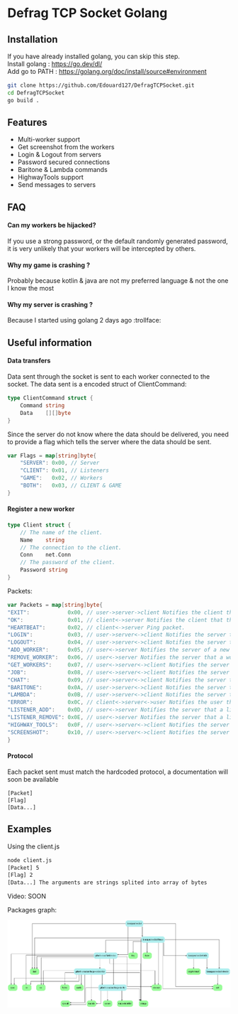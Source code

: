 
# Defrag TCP Socket Golang


## Installation

If you have already installed golang, you can skip this step. \
Install golang : https://go.dev/dl/ \
Add go to PATH : https://golang.org/doc/install/source#environment

```bash
git clone https://github.com/Edouard127/DefragTCPSocket.git
cd DefragTCPSocket
go build .
```


## Features

- Multi-worker support
- Get screenshot from the workers
- Login & Logout from servers
- Password secured connections
- Baritone & Lambda commands
- HighwayTools support
- Send messages to servers


## FAQ

#### Can my workers be hijacked?

If you use a strong password, or the default randomly generated password, it is very unlikely that your workers will be intercepted by others.

#### Why my game is crashing ?

Probably because kotlin & java are not my preferred language & not the one I know the most

#### Why my server is crashing ?

Because I started using golang 2 days ago :trollface:


## Useful information

#### Data transfers

Data sent through the socket is sent to each worker connected to the socket.
The data sent is a encoded struct of ClientCommand:

```go
type ClientCommand struct {
	Command string
	Data    [][]byte
}
```

Since the server do not know where the data should be delivered, you need to provide a flag which tells the server where the data should be sent.
```go
var Flags = map[string]byte{
	"SERVER": 0x00, // Server
	"CLIENT": 0x01, // Listeners
	"GAME":   0x02, // Workers
	"BOTH":   0x03, // CLIENT & GAME
}
```


#### Register a new worker

```go
type Client struct {
	// The name of the client.
	Name    string
	// The connection to the client.
	Conn    net.Conn
	// The password of the client.
	Password string
}
```



Packets:

```go
var Packets = map[string]byte{
"EXIT":            0x00, // user->server->client Notifies the client that the server is closing the connection.
"OK":              0x01, // client<->server Notifies the client that the server is ready to receive the next packet.
"HEARTBEAT":       0x02, // client<->server Ping packet.
"LOGIN":           0x03, // user->server<->client Notifies the server that the client is trying to log in.
"LOGOUT":          0x04, // user->server<->client Notifies the server that the client is trying to log out.
"ADD_WORKER":      0x05, // user<->server Notifies the server of a new worker.
"REMOVE_WORKER":   0x06, // user<->server Notifies the server that a worker has been removed.
"GET_WORKERS":     0x07, // user<->server<->client Notifies the server that the user wants to get the list of workers.
"JOB":             0x08, // user<->server<->client Notifies the server that the user wants to get the status of a worker.
"CHAT":            0x09, // user->server<->client Notifies the server that the user wants to send a chat message.
"BARITONE":        0x0A, // user->server<->client Notifies the server that the user wants to send a baritone command.
"LAMBDA":          0x0B, // user->server<->client Notifies the server that the user wants to send a lambda command.
"ERROR":           0x0C, // client<->server<->user Notifies the user that the server or the client has encountered an error.
"LISTENER_ADD":    0x0D, // user<->server Notifies the server that a listener has been added.
"LISTENER_REMOVE": 0x0E, // user<->server Notifies the server that a listener has been removed.
"HIGHWAY_TOOLS":   0x0F, // user<->server<->client Notifies the server that the user wants to send a highwaytools command.
"SCREENSHOT":      0x10, // user<->server<->client Notifies the server that the user wants to get a screenshot.
}
```


#### Protocol

Each packet sent must match the hardcoded protocol, a documentation will soon be available

```
[Packet]
[Flag]
[Data...]
```




## Examples

Using the client.js

```bash
node client.js
[Packet] 5
[Flag] 2
[Data...] The arguments are strings splited into array of bytes
```

Video: SOON

Packages graph:

![graph](./godepgraph.png)

